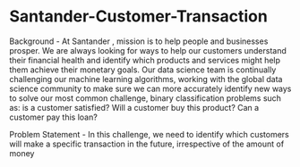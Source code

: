 # Santander-Customer-Transaction

Background -
At Santander , mission is to help people and businesses prosper. We are always looking
for ways to help our customers understand their financial health and identify which
products and services might help them achieve their monetary goals.
Our data science team is continually challenging our machine learning algorithms,
working with the global data science community to make sure we can more accurately
identify new ways to solve our most common challenge, binary classification problems
such as: is a customer satisfied? Will a customer buy this product? Can a customer pay
this loan?

Problem Statement -
In this challenge, we need to identify which customers will make a specific transaction in
the future, irrespective of the amount of money
